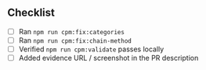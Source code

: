 ## Checklist
- [ ] Ran `npm run cpm:fix:categories`
- [ ] Ran `npm run cpm:fix:chain-method`
- [ ] Verified `npm run cpm:validate` passes locally
- [ ] Added evidence URL / screenshot in the PR description
